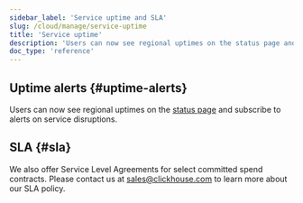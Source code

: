 ```yaml
---
sidebar_label: 'Service uptime and SLA'
slug: /cloud/manage/service-uptime
title: 'Service uptime'
description: 'Users can now see regional uptimes on the status page and subscribe to alerts on service disruptions.'
doc_type: 'reference'
---
```


## Uptime alerts {#uptime-alerts}

Users can now see regional uptimes on the [status page](https://status.clickhouse.com/) and subscribe to alerts on service disruptions.

## SLA {#sla}

We also offer Service Level Agreements for select committed spend contracts. Please contact us at [sales@clickhouse.com](mailto:sales@clickhouse.com) to learn more about our SLA policy.
